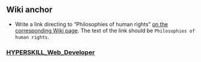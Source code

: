 ## Wiki anchor

- Write a link directing to “Philosophies of human rights” [on the corresponding Wiki page](https://en.wikipedia.org/wiki/Human_rights). The text of the link should be `Philosophies of human rights`.

### [HYPERSKILL_Web_Developer](https://github.com/kakanew/HYPERSKILL_Web_Developer)